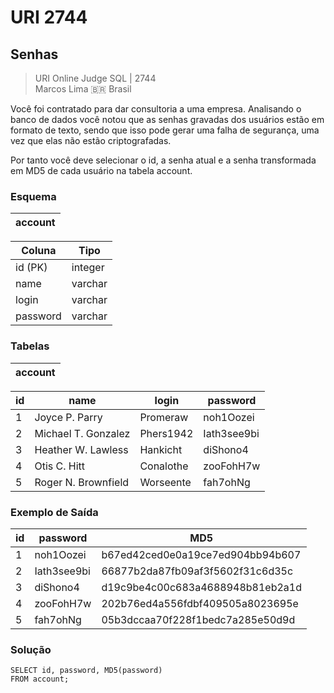 # URI 2744

## Senhas

>URI Online Judge SQL | 2744  
>Marcos Lima :brazil: Brasil  

Você foi contratado para dar consultoria a uma empresa. Analisando o banco de dados você notou que as senhas gravadas dos usuários estão em formato de texto, sendo que isso pode gerar uma falha de segurança, uma vez que elas não estão criptografadas.  

Por tanto você deve selecionar o id, a senha atual e a senha transformada em MD5 de cada usuário na tabela account.  

### Esquema

| account |
| ------- |

| Coluna   | Tipo    |
| -------- | ------- |
| id (PK)  | integer |
| name     | varchar |
| login    | varchar |
| password | varchar |

### Tabelas

| account |
| ------- |

| id  | name                | login     | password    |
| --- | ------------------- | --------- | ----------- |
| 1   | Joyce P. Parry      | Promeraw  | noh1Oozei   |
| 2   | Michael T. Gonzalez | Phers1942 | Iath3see9bi |
| 3   | Heather W. Lawless  | Hankicht  | diShono4    |
| 4   | Otis C. Hitt        | Conalothe | zooFohH7w   |
| 5   | Roger N. Brownfield | Worseente | fah7ohNg    |

### Exemplo de Saída

| id  | password    | MD5                              |
| --- | ----------- | -------------------------------- |
| 1   | noh1Oozei   | b67ed42ced0e0a19ce7ed904bb94b607 |
| 2   | Iath3see9bi | 66877b2da87fb09af3f5602f31c6d35c |
| 3   | diShono4    | d19c9be4c00c683a4688948b81eb2a1d |
| 4   | zooFohH7w   | 202b76ed4a556fdbf409505a8023695e |
| 5   | fah7ohNg    | 05b3dccaa70f228f1bedc7a285e50d9d |

### Solução

```"
SELECT id, password, MD5(password)
FROM account;
```
